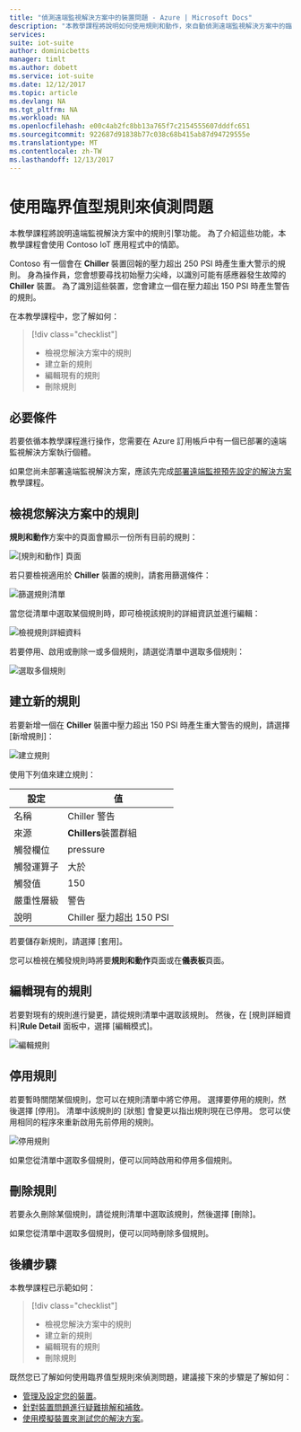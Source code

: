 ```yaml
---
title: "偵測遠端監視解決方案中的裝置問題 - Azure | Microsoft Docs"
description: "本教學課程將說明如何使用規則和動作，來自動偵測遠端監視解決方案中的臨界值型裝置問題。"
services: 
suite: iot-suite
author: dominicbetts
manager: timlt
ms.author: dobett
ms.service: iot-suite
ms.date: 12/12/2017
ms.topic: article
ms.devlang: NA
ms.tgt_pltfrm: NA
ms.workload: NA
ms.openlocfilehash: e00c4ab2fc8bb13a765f7c2154555607dddfc651
ms.sourcegitcommit: 922687d91838b77c038c68b415ab87d94729555e
ms.translationtype: MT
ms.contentlocale: zh-TW
ms.lasthandoff: 12/13/2017
---
```

# <a name="detect-issues-using-threshold-based-rules"></a>使用臨界值型規則來偵測問題

本教學課程將說明遠端監視解決方案中的規則引擎功能。 為了介紹這些功能，本教學課程會使用 Contoso IoT 應用程式中的情節。

Contoso 有一個會在 **Chiller** 裝置回報的壓力超出 250 PSI 時產生重大警示的規則。 身為操作員，您會想要尋找初始壓力尖峰，以識別可能有感應器發生故障的 **Chiller** 裝置。 為了識別這些裝置，您會建立一個在壓力超出 150 PSI 時產生警告的規則。

在本教學課程中，您了解如何：

>[!div class="checklist"]
> * 檢視您解決方案中的規則
> * 建立新的規則
> * 編輯現有的規則
> * 刪除規則

## <a name="prerequisites"></a>必要條件

若要依循本教學課程進行操作，您需要在 Azure 訂用帳戶中有一個已部署的遠端監視解決方案執行個體。

如果您尚未部署遠端監視解決方案，應該先完成[部署遠端監視預先設定的解決方案](iot-suite-remote-monitoring-deploy.md)教學課程。

## <a name="view-the-rules-in-your-solution"></a>檢視您解決方案中的規則

**規則和動作**方案中的頁面會顯示一份所有目前的規則：

![[規則和動作] 頁面](media/iot-suite-remote-monitoring-automate/rulesactions.png)

若只要檢視適用於 **Chiller** 裝置的規則，請套用篩選條件：

![篩選規則清單](media/iot-suite-remote-monitoring-automate/rulesactionsfilter.png)

當您從清單中選取某個規則時，即可檢視該規則的詳細資訊並進行編輯：

![檢視規則詳細資料](media/iot-suite-remote-monitoring-automate/rulesactionsdetail.png)

若要停用、啟用或刪除一或多個規則，請選從清單中選取多個規則：

![選取多個規則](media/iot-suite-remote-monitoring-automate/rulesactionsmultiselect.png)

## <a name="create-a-new-rule"></a>建立新的規則

若要新增一個在 **Chiller** 裝置中壓力超出 150 PSI 時產生重大警告的規則，請選擇 [新增規則]：

![建立規則](media/iot-suite-remote-monitoring-automate/rulesactionsnewrule.png)

使用下列值來建立規則：

| 設定          | 值                                 |
| ---------------- | ------------------------------------- |
| 名稱             | Chiller 警告                       |
| 來源           | **Chillers**裝置群組             |
| 觸發欄位    | pressure                              |
| 觸發運算子 | 大於                          |
| 觸發值    | 150                                   |
| 嚴重性層級   | 警告                               |
| 說明      | Chiller 壓力超出 150 PSI |

若要儲存新規則，請選擇 [套用]。

您可以檢視在觸發規則時將要**規則和動作**頁面或在**儀表板**頁面。

## <a name="edit-an-existing-rule"></a>編輯現有的規則

若要對現有的規則進行變更，請從規則清單中選取該規則。 然後，在 [規則詳細資料]**Rule Detail** 面板中，選擇 [編輯模式]。

![編輯規則](media/iot-suite-remote-monitoring-automate/rulesactionsedit.png)

## <a name="disable-a-rule"></a>停用規則

若要暫時關閉某個規則，您可以在規則清單中將它停用。 選擇要停用的規則，然後選擇 [停用]。 清單中該規則的 [狀態] 會變更以指出規則現在已停用。 您可以使用相同的程序來重新啟用先前停用的規則。

![停用規則](media/iot-suite-remote-monitoring-automate/rulesactionsdisable.png)

如果您從清單中選取多個規則，便可以同時啟用和停用多個規則。

## <a name="delete-a-rule"></a>刪除規則

若要永久刪除某個規則，請從規則清單中選取該規則，然後選擇 [刪除]。

如果您從清單中選取多個規則，便可以同時刪除多個規則。

## <a name="next-steps"></a>後續步驟

本教學課程已示範如何：

<!-- Repeat task list from intro -->
>[!div class="checklist"]
> * 檢視您解決方案中的規則
> * 建立新的規則
> * 編輯現有的規則
> * 刪除規則

既然您已了解如何使用臨界值型規則來偵測問題，建議接下來的步驟是了解如何：

* [管理及設定您的裝置](./iot-suite-remote-monitoring-manage.md)。
* [針對裝置問題進行疑難排解和補救](./iot-suite-remote-monitoring-maintain.md)。
* [使用模擬裝置來測試您的解決方案](iot-suite-remote-monitoring-test.md)。

<!-- Next tutorials in the sequence -->